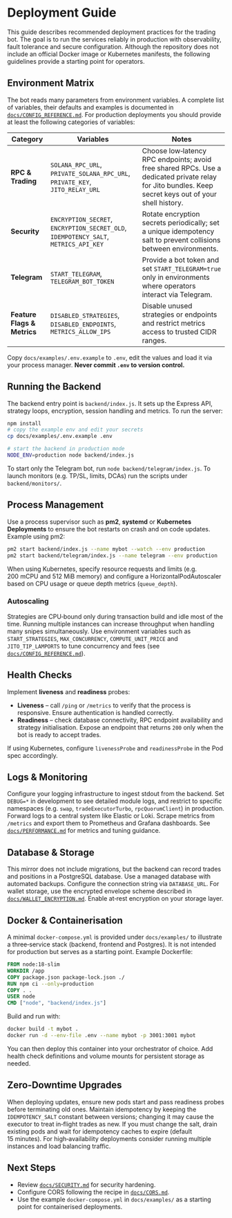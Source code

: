 # Deployment Guide

This guide describes recommended deployment practices for the trading bot.  The goal is to run the services reliably in production with observability, fault tolerance and secure configuration.  Although the repository does not include an official Docker image or Kubernetes manifests, the following guidelines provide a starting point for operators.

## Environment Matrix

The bot reads many parameters from environment variables.  A complete list of variables, their defaults and examples is documented in [`docs/CONFIG_REFERENCE.md`](CONFIG_REFERENCE.md).  For production deployments you should provide at least the following categories of variables:

| Category | Variables | Notes |
|---|---|---|
| **RPC & Trading** | `SOLANA_RPC_URL`, `PRIVATE_SOLANA_RPC_URL`, `PRIVATE_KEY`, `JITO_RELAY_URL` | Choose low‑latency RPC endpoints; avoid free shared RPCs.  Use a dedicated private relay for Jito bundles.  Keep secret keys out of your shell history. |
| **Security** | `ENCRYPTION_SECRET`, `ENCRYPTION_SECRET_OLD`, `IDEMPOTENCY_SALT`, `METRICS_API_KEY` | Rotate encryption secrets periodically; set a unique idempotency salt to prevent collisions between environments. |
| **Telegram** | `START_TELEGRAM`, `TELEGRAM_BOT_TOKEN` | Provide a bot token and set `START_TELEGRAM=true` only in environments where operators interact via Telegram. |
| **Feature Flags & Metrics** | `DISABLED_STRATEGIES`, `DISABLED_ENDPOINTS`, `METRICS_ALLOW_IPS` | Disable unused strategies or endpoints and restrict metrics access to trusted CIDR ranges. |

Copy `docs/examples/.env.example` to `.env`, edit the values and load it via your process manager.  **Never commit `.env` to version control.**

## Running the Backend

The backend entry point is `backend/index.js`.  It sets up the Express API, strategy loops, encryption, session handling and metrics.  To run the server:

```sh
npm install
# copy the example env and edit your secrets
cp docs/examples/.env.example .env

# start the backend in production mode
NODE_ENV=production node backend/index.js
```

To start only the Telegram bot, run `node backend/telegram/index.js`.  To launch monitors (e.g. TP/SL, limits, DCAs) run the scripts under `backend/monitors/`.

## Process Management

Use a process supervisor such as **pm2**, **systemd** or **Kubernetes Deployments** to ensure the bot restarts on crash and on code updates.  Example using pm2:

```sh
pm2 start backend/index.js --name mybot --watch --env production
pm2 start backend/telegram/index.js --name telegram --env production
```

When using Kubernetes, specify resource requests and limits (e.g. 200 mCPU and 512 MiB memory) and configure a HorizontalPodAutoscaler based on CPU usage or queue depth metrics (`queue_depth`).

### Autoscaling

Strategies are CPU‑bound only during transaction build and idle most of the time.  Running multiple instances can increase throughput when handling many snipes simultaneously.  Use environment variables such as `START_STRATEGIES`, `MAX_CONCURRENCY`, `COMPUTE_UNIT_PRICE` and `JITO_TIP_LAMPORTS` to tune concurrency and fees (see [`docs/CONFIG_REFERENCE.md`](CONFIG_REFERENCE.md)).

## Health Checks

Implement **liveness** and **readiness** probes:

- **Liveness** – call `/ping` or `/metrics` to verify that the process is responsive.  Ensure authentication is handled correctly.
- **Readiness** – check database connectivity, RPC endpoint availability and strategy initialisation.  Expose an endpoint that returns `200` only when the bot is ready to accept trades.

If using Kubernetes, configure `livenessProbe` and `readinessProbe` in the Pod spec accordingly.

## Logs & Monitoring

Configure your logging infrastructure to ingest stdout from the backend.  Set `DEBUG=*` in development to see detailed module logs, and restrict to specific namespaces (e.g. `swap`, `tradeExecutorTurbo`, `rpcQuorumClient`) in production.  Forward logs to a central system like Elastic or Loki.  Scrape metrics from `/metrics` and export them to Prometheus and Grafana dashboards.  See [`docs/PERFORMANCE.md`](PERFORMANCE.md) for metrics and tuning guidance.

## Database & Storage

This mirror does not include migrations, but the backend can record trades and positions in a PostgreSQL database.  Use a managed database with automated backups.  Configure the connection string via `DATABASE_URL`.  For wallet storage, use the encrypted envelope scheme described in [`docs/WALLET_ENCRYPTION.md`](WALLET_ENCRYPTION.md).  Enable at‑rest encryption on your storage layer.

## Docker & Containerisation

A minimal `docker-compose.yml` is provided under `docs/examples/` to illustrate a three‑service stack (backend, frontend and Postgres).  It is not intended for production but serves as a starting point.  Example Dockerfile:

```Dockerfile
FROM node:18-slim
WORKDIR /app
COPY package.json package-lock.json ./
RUN npm ci --only=production
COPY . .
USER node
CMD ["node", "backend/index.js"]
```

Build and run with:

```sh
docker build -t mybot .
docker run -d --env-file .env --name mybot -p 3001:3001 mybot
```

You can then deploy this container into your orchestrator of choice.  Add health check definitions and volume mounts for persistent storage as needed.

## Zero‑Downtime Upgrades

When deploying updates, ensure new pods start and pass readiness probes before terminating old ones.  Maintain idempotency by keeping the `IDEMPOTENCY_SALT` constant between versions; changing it may cause the executor to treat in‑flight trades as new.  If you must change the salt, drain existing pods and wait for idempotency caches to expire (default 15 minutes).  For high‑availability deployments consider running multiple instances and load balancing traffic.

## Next Steps

* Review [`docs/SECURITY.md`](SECURITY.md) for security hardening.
* Configure CORS following the recipe in [`docs/CORS.md`](CORS.md).
* Use the example `docker-compose.yml` in `docs/examples/` as a starting point for containerised deployments.
